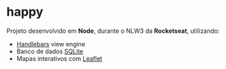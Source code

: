# happy
Projeto desenvolvido em __Node__, durante o NLW3 da __Rocketseat__, utilizando:

* <ins>Handlebars</ins> view engine
* Banco de dados <ins>SQLite</ins>
* Mapas interativos com <ins>Leaflet</ins>
